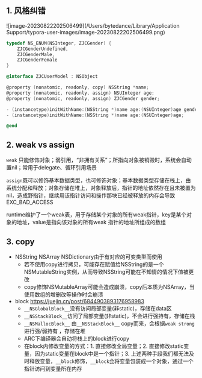 ## 1. 风格纠错

![image-20230822202506499](/Users/bytedance/Library/Application Support/typora-user-images/image-20230822202506499.png)

```objective-c
typedef NS_ENUM(NSInteger, ZJCGender) {
	ZJCGenderUndefined,
    ZJCGenderMale,
    ZJCGenderFemale
}

@interface ZJCUserModel : NSObject

@property (nonatomic, readonly, copy) NSString *name;
@property (nonatomic, readonly, assign) NSUInteger age;
@property (nonatomic, readonly, assign) ZJCGender gender;

- (instancetype)initWithName:(NSString *)name age:(NSUInteger)age gender:(ZJCGender)gender;
- (instancetype)initWithName:(NSString *)name age:(NSUInteger)age;

@end
```



## 2. weak vs assign

`weak` 只能修饰对象；弱引用，“非拥有关系”；所指向对象被销毁时，系统会自动置nil；常用于delegate、循环引用场景

`assign`既可以修饰基本数据类型，也可修饰对象；基本数据类型存储在栈上，由系统分配和释放；对象存储在堆上，对象释放后，指针的地址依然存在且未被置为nil，造成野指针，继续用该指针访问和操作那块已经被释放的内存会导致EXC_BAD_ACCESS

runtime维护了一个weak表，用于存储某个对象的所有weak指针，key是某个对象的地址，value是指向该对象的所有weak 指针的地址所组成的数组



## 3. copy

- NSString NSArray NSDictionary由于有对应的可变类型而使用
  - 若不使用copy进行拷贝，可能存在赋值给NSString的是一个NSMutableString实例，从而导致NSString可能在不知情的情况下值被更改
  - copy修饰NSMutableArray可能会造成崩溃，copy后本质为NSArray，当使用数组的增删改等操作时会崩溃
- block  https://juejin.cn/post/6844903893176958983
  -  `__NSGlobalBlock__`没有访问局部变量(非static)，存储在data区
  -  `__NSStackBlock__`访问了局部变量(非static)，不会进行强持有，存储在栈
  -  `__NSMallocBlock__` 由`__NSStackBlock__` copy而来，会根据`weak strong`进行强/弱持有 ，存储在堆
  - ARC下编译器会自动将栈上的block进行copy
  - 在block内修改变量的方式：1. 直接修改全局变量；2. 直接修改static变量，因为static变量在block中是一个指针；3. 上述两种手段我们都无法及时释放变量，`__block`修饰，`__block`会将变量包装成一个对象，通过一个指针访问到变量所在内存





